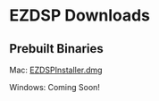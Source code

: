 # EZDSP Downloads

## Prebuilt Binaries

Mac: [EZDSPInstaller.dmg](./assets/EZDSPInstaller.dmg)

Windows: Coming Soon!
